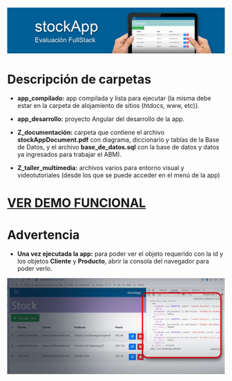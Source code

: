 ![stockApp - Prueba Fullstack](./media/img1.jpg)

# Descripción de carpetas

* **app_compilado:** app compilada y lista para ejecutar (la misma debe estar en la carpeta de alojamiento de sitios (htdocs, www, etc)).

* **app_desarrollo:** proyecto Angular del desarrollo de la app.

* **Z_documentación:** carpeta que contiene el archivo **stockAppDocument.pdf** con diagrama, diccionario y tablas de la Base de Datos, y el archivo **base_de_datos.sql** con la base de datos y datos ya ingresados para trabajar el ABM).

* **Z_taller_multimedia:** archivos varios para entorno visual y videotutoriales (desde los que se puede acceder en el menú de la app)

# [VER DEMO FUNCIONAL](https://youtu.be/lAXj2hwQV-Y)

# Advertencia

* **Una vez ejecutada la app:** para poder ver el objeto requerido con la id y los objetos **Cliente** y **Producto**, abrir la consola del navegador para poder verlo.

![stockApp - Prueba Fullstack](./media/img2.jpg)